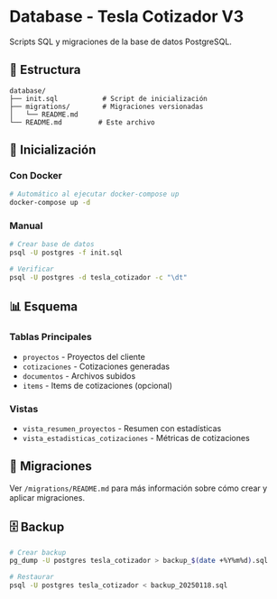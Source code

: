 # Database - Tesla Cotizador V3

Scripts SQL y migraciones de la base de datos PostgreSQL.

## 📁 Estructura
```
database/
├── init.sql           # Script de inicialización
├── migrations/        # Migraciones versionadas
│   └── README.md
└── README.md         # Este archivo
```

## 🚀 Inicialización

### Con Docker
```bash
# Automático al ejecutar docker-compose up
docker-compose up -d
```

### Manual
```bash
# Crear base de datos
psql -U postgres -f init.sql

# Verificar
psql -U postgres -d tesla_cotizador -c "\dt"
```

## 📊 Esquema

### Tablas Principales

- `proyectos` - Proyectos del cliente
- `cotizaciones` - Cotizaciones generadas
- `documentos` - Archivos subidos
- `items` - Items de cotizaciones (opcional)

### Vistas

- `vista_resumen_proyectos` - Resumen con estadísticas
- `vista_estadisticas_cotizaciones` - Métricas de cotizaciones

## 🔄 Migraciones

Ver `/migrations/README.md` para más información sobre cómo crear y aplicar migraciones.

## 🗄️ Backup
```bash
# Crear backup
pg_dump -U postgres tesla_cotizador > backup_$(date +%Y%m%d).sql

# Restaurar
psql -U postgres tesla_cotizador < backup_20250118.sql
```